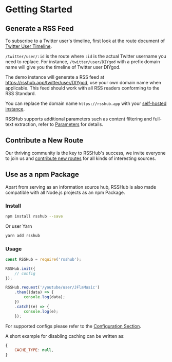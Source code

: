 # Getting Started

## Generate a RSS Feed

To subscribe to a Twitter user's timeline, first look at the route document of [Twitter User Timeline](en/social-media.html#twitter-user-timeline).

`/twitter/user/:id` is the route where `:id` is the actual Twitter username you need to replace. For instance, `/twitter/user/DIYgod` with a prefix domain name will give you the timeline of Twitter user DIYgod.

The demo instance will generate a RSS feed at <https://rsshub.app/twitter/user/DIYgod>, use your own domain name when applicable. This feed should work with all RSS readers conforming to the RSS Standard.

You can replace the domain name `https://rsshub.app` with your [self-hosted instance](/en/install/).

RSSHub supports additional parameters such as content filtering and full-text extraction, refer to [Parameters](/en/parameter.html) for details.

## Contribute a New Route

Our thriving community is the key to RSSHub's success, we invite everyone to join us and [contribute new routes](/en/joinus) for all kinds of interesting sources.

## Use as a npm Package

Apart from serving as an information source hub, RSSHub is also made compatible with all Node.js projects as an npm Package.

### Install

```bash
npm install rsshub --save
```

Or user Yarn

```bash
yarn add rsshub
```

### Usage

```js
const RSSHub = require('rsshub');

RSSHub.init({
    // config
});

RSSHub.request('/youtube/user/JFlaMusic')
    .then((data) => {
        console.log(data);
    })
    .catch((e) => {
        console.log(e);
    });
```

For supported configs please refer to the [Configuration Section](/en/install/#configuration-3).

A short example for disabling caching can be written as:

```js
{
    CACHE_TYPE: null,
}
```
